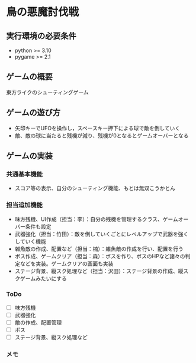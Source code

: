 # 鳥の悪魔討伐戦

## 実行環境の必要条件
* python >= 3.10
* pygame >= 2.1

## ゲームの概要
東方ライクのシューティングゲーム

## ゲームの遊び方
* 矢印キーでUFOを操作し，スペースキー押下による球で敵を倒していく
* 敵、敵の球に当たると残機が減り、残機が0となるとゲームオーバーとなる

## ゲームの実装
### 共通基本機能
* スコア等の表示、自分のシューティング機能、もとは無双こうかとん

### 担当追加機能
* 味方残機、UI作成（担当：李）：自分の残機を管理するクラス、ゲームオーバー条件も設定
* 武器強化（担当：竹田）：敵を倒していくごとにレベルアップで武器を強くしていく機能
* 雑魚敵の作成、配置など（担当：楠）：雑魚敵の作成を行い、配置を行う
* ボス作成、ゲームクリア（担当：森）：ボスを作り、ボスのHPなど諸々の判定などを実装。ゲームクリアの画面も実装
* ステージ背景、縦スク処理など（担当：沢田）：ステージ背景の作成、縦スクゲームみたいにする

### ToDo
- [ ] 味方残機
- [ ] 武器強化
- [ ] 敵の作成、配置管理
- [ ] ボス
- [ ] ステージ背景、縦スク処理など

### メモ

